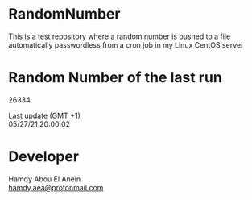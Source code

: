 # RandomNumber    
This is a test repository where a random number is pushed to a file automatically passwordless from a cron job in my Linux CentOS server    
# Random Number of the last run   
26334
      
Last update (GMT +1)    
05/27/21 20:00:02
# Developer    
Hamdy Abou El Anein   
hamdy.aea@protonmail.com
